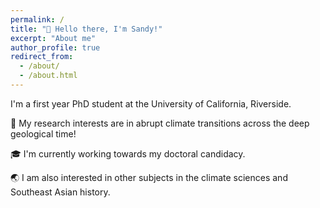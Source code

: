 ```yaml
---
permalink: /
title: "🌋 Hello there, I'm Sandy!"
excerpt: "About me"
author_profile: true
redirect_from: 
  - /about/
  - /about.html
---
```


I'm a first year PhD student at the University of California, Riverside.

🔬 My research interests are in abrupt climate transitions across the deep geological time!

🎓 I'm currently working towards my doctoral candidacy.

🌏  I am also interested in other subjects in the climate sciences and Southeast Asian history.
